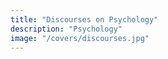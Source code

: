 ```yaml
---
title: "Discourses on Psychology"
description: "Psychology"
image: "/covers/discourses.jpg"
---
```


